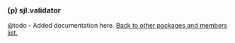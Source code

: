 ### (p) sjl.validator
@todo - Added documentation here.
[Back to other packages and members list.](#other-packages-and-members)

